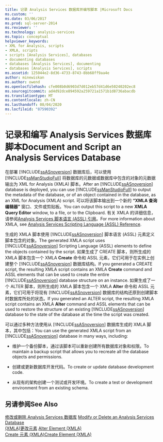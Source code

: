 ```yaml
---
title: 记录 Analysis Services 数据库并编写脚本 |Microsoft Docs
ms.custom: ''
ms.date: 03/06/2017
ms.prod: sql-server-2014
ms.reviewer: ''
ms.technology: analysis-services
ms.topic: conceptual
helpviewer_keywords:
- XML for Analysis, scripts
- XMLA, scripts
- scripts [Analysis Services], databases
- documenting databases
- databases [Analysis Services], documenting
- databases [Analysis Services], scripts
ms.assetid: 125044e2-8d36-4733-8743-8bb68ff9aa4e
author: minewiskan
ms.author: owend
ms.openlocfilehash: cfe008b0d6903d7d012eb57d41d6e50240202ec8
ms.sourcegitcommit: ad4d92dce894592a259721a1571b1d8736abacdb
ms.translationtype: MT
ms.contentlocale: zh-CN
ms.lasthandoff: 08/04/2020
ms.locfileid: "87590392"
---
```

# <a name="document-and-script-an-analysis-services-database"></a><span data-ttu-id="de3cc-102">记录和编写 Analysis Services 数据库脚本</span><span class="sxs-lookup"><span data-stu-id="de3cc-102">Document and Script an Analysis Services Database</span></span>
  <span data-ttu-id="de3cc-103">在部署 [!INCLUDE[ssASnoversion](../../includes/ssasnoversion-md.md)] 数据库后，可以使用 [!INCLUDE[ssManStudioFull](../../includes/ssmanstudiofull-md.md)] 将数据库的元数据或数据库中包含的对象的元数据输出为 XML for Analysis (XMLA) 脚本。</span><span class="sxs-lookup"><span data-stu-id="de3cc-103">After an [!INCLUDE[ssASnoversion](../../includes/ssasnoversion-md.md)] database is deployed, you can use [!INCLUDE[ssManStudioFull](../../includes/ssmanstudiofull-md.md)] to output the metadata of the database, or of an object contained in the database, as an XML for Analysis (XMLA) script.</span></span> <span data-ttu-id="de3cc-104">可以将该脚本输出到一个新的 **“XMLA 查询编辑器”** 窗口、文件或剪贴板。</span><span class="sxs-lookup"><span data-stu-id="de3cc-104">You can output this script to a new **XMLA Query Editor** window, to a file, or to the Clipboard.</span></span> <span data-ttu-id="de3cc-105">有关 XMLA 的详细信息，请参阅[Analysis Services 脚本语言 &#40;ASSL&#41; 引用](https://docs.microsoft.com/bi-reference/assl/analysis-services-scripting-language-assl-for-xmla)。</span><span class="sxs-lookup"><span data-stu-id="de3cc-105">For more information about XMLA, see [Analysis Services Scripting Language &#40;ASSL&#41; Reference](https://docs.microsoft.com/bi-reference/assl/analysis-services-scripting-language-assl-for-xmla).</span></span>  
  
 <span data-ttu-id="de3cc-106">生成的 XMLA 脚本使用 [!INCLUDE[ssASnoversion](../../includes/ssasnoversion-md.md)] 脚本语言 (ASSL) 元素定义脚本包含的对象。</span><span class="sxs-lookup"><span data-stu-id="de3cc-106">The generated XMLA script uses [!INCLUDE[ssASnoversion](../../includes/ssasnoversion-md.md)] Scripting Language (ASSL) elements to define the objects contained by the script.</span></span> <span data-ttu-id="de3cc-107">如果生成了 CREATE 脚本，则所生成的 XMLA 脚本包含一个 XMLA **Create** 命令和 ASSL 元素，它们可用于在实例上创建整个 [!INCLUDE[ssASnoversion](../../includes/ssasnoversion-md.md)] 数据库结构。</span><span class="sxs-lookup"><span data-stu-id="de3cc-107">If you generated a CREATE script, the resulting XMLA script contains an XMLA **Create** command and ASSL elements that can be used to create the entire [!INCLUDE[ssASnoversion](../../includes/ssasnoversion-md.md)] database structure on an instance.</span></span> <span data-ttu-id="de3cc-108">如果生成了一个 ALTER 脚本，则所生成的 XMLA 脚本包含一个 XMLA **Alter** 命令和 ASSL 元素，它们可用于将现有 [!INCLUDE[ssASnoversion](../../includes/ssasnoversion-md.md)] 数据库的结构还原到创建脚本时数据库所处的状态。</span><span class="sxs-lookup"><span data-stu-id="de3cc-108">If you generated an ALTER script, the resulting XMLA script contains an XMLA **Alter** command and ASSL elements that can be used to restore the structure of an existing [!INCLUDE[ssASnoversion](../../includes/ssasnoversion-md.md)] database to the state of the database at the time the script was created.</span></span>  
  
 <span data-ttu-id="de3cc-109">可以通过多种方法使用从 [!INCLUDE[ssASnoversion](../../includes/ssasnoversion-md.md)] 数据库生成的 XMLA 脚本，其中包括：</span><span class="sxs-lookup"><span data-stu-id="de3cc-109">You can use the generated XMLA script from an [!INCLUDE[ssASnoversion](../../includes/ssasnoversion-md.md)] database in many ways, including:</span></span>  
  
-   <span data-ttu-id="de3cc-110">维护一个备份脚本，通过该脚本可以重新创建所有数据库对象和权限。</span><span class="sxs-lookup"><span data-stu-id="de3cc-110">To maintain a backup script that allows you to recreate all the database objects and permissions.</span></span>  
  
-   <span data-ttu-id="de3cc-111">创建或更新数据库开发代码。</span><span class="sxs-lookup"><span data-stu-id="de3cc-111">To create or update database development code.</span></span>  
  
-   <span data-ttu-id="de3cc-112">从现有的架构创建一个测试或开发环境。</span><span class="sxs-lookup"><span data-stu-id="de3cc-112">To create a test or development environment from an existing schema.</span></span>  
  
## <a name="see-also"></a><span data-ttu-id="de3cc-113">另请参阅</span><span class="sxs-lookup"><span data-stu-id="de3cc-113">See Also</span></span>  
 <span data-ttu-id="de3cc-114">[修改或删除 Analysis Services 数据库](modify-or-delete-an-analysis-services-database.md) </span><span class="sxs-lookup"><span data-stu-id="de3cc-114">[Modify or Delete an Analysis Services Database](modify-or-delete-an-analysis-services-database.md) </span></span>  
 <span data-ttu-id="de3cc-115">[&#40;XMLA&#41;更改元素](https://docs.microsoft.com/bi-reference/xmla/xml-elements-commands/alter-element-xmla) </span><span class="sxs-lookup"><span data-stu-id="de3cc-115">[Alter Element &#40;XMLA&#41;](https://docs.microsoft.com/bi-reference/xmla/xml-elements-commands/alter-element-xmla) </span></span>  
 [<span data-ttu-id="de3cc-116">Create 元素 (XMLA)</span><span class="sxs-lookup"><span data-stu-id="de3cc-116">Create Element &#40;XMLA&#41;</span></span>](https://docs.microsoft.com/bi-reference/xmla/xml-elements-commands/create-element-xmla)  
  
  

